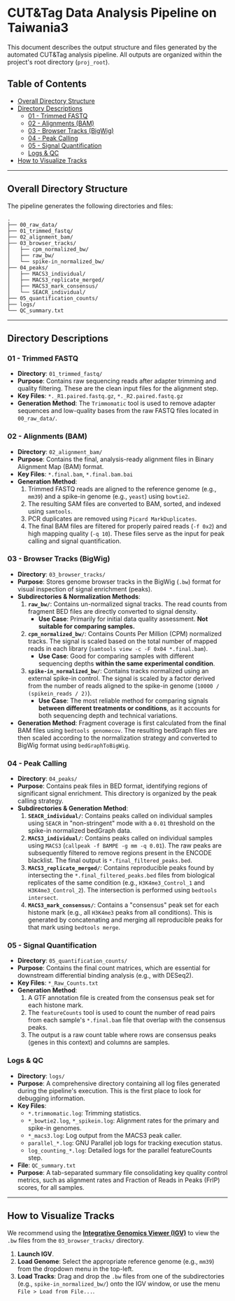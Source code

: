 # CUT&Tag Data Analysis Pipeline on Taiwania3

This document describes the output structure and files generated by the automated CUT&Tag analysis pipeline. All outputs are organized within the project's root directory (`proj_root`).

## Table of Contents
- [Overall Directory Structure](#overall-directory-structure)
- [Directory Descriptions](#directory-descriptions)
  - [01 - Trimmed FASTQ](#01---trimmed-fastq)
  - [02 - Alignments (BAM)](#02---alignments-bam)
  - [03 - Browser Tracks (BigWig)](#03---browser-tracks-bigwig)
  - [04 - Peak Calling](#04---peak-calling)
  - [05 - Signal Quantification](#05---signal-quantification)
  - [Logs & QC](#logs--qc)
- [How to Visualize Tracks](#how-to-visualize-tracks)

---

## Overall Directory Structure

The pipeline generates the following directories and files:

```
.
├── 00_raw_data/
├── 01_trimmed_fastq/
├── 02_alignment_bam/
├── 03_browser_tracks/
│   ├── cpm_normalized_bw/
│   ├── raw_bw/
│   └── spike-in_normalized_bw/
├── 04_peaks/
│   ├── MACS3_individual/
│   ├── MACS3_replicate_merged/
│   ├── MACS3_mark_consensus/
│   └── SEACR_individual/
├── 05_quantification_counts/
├── logs/
└── QC_summary.txt
```

---

## Directory Descriptions

### 01 - Trimmed FASTQ

-   **Directory**: `01_trimmed_fastq/`
-   **Purpose**: Contains raw sequencing reads after adapter trimming and quality filtering. These are the clean input files for the alignment step.
-   **Key Files**: `*._R1.paired.fastq.gz`, `*._R2.paired.fastq.gz`
-   **Generation Method**: The `Trimmomatic` tool is used to remove adapter sequences and low-quality bases from the raw FASTQ files located in `00_raw_data/`.

### 02 - Alignments (BAM)

-   **Directory**: `02_alignment_bam/`
-   **Purpose**: Contains the final, analysis-ready alignment files in Binary Alignment Map (BAM) format.
-   **Key Files**: `*.final.bam`, `*.final.bam.bai`
-   **Generation Method**:
    1.  Trimmed FASTQ reads are aligned to the reference genome (e.g., `mm39`) and a spike-in genome (e.g., `yeast`) using `bowtie2`.
    2.  The resulting SAM files are converted to BAM, sorted, and indexed using `samtools`.
    3.  PCR duplicates are removed using `Picard MarkDuplicates`.
    4.  The final BAM files are filtered for properly paired reads (`-f 0x2`) and high mapping quality (`-q 10`). These files serve as the input for peak calling and signal quantification.

### 03 - Browser Tracks (BigWig)

-   **Directory**: `03_browser_tracks/`
-   **Purpose**: Stores genome browser tracks in the BigWig (`.bw`) format for visual inspection of signal enrichment (peaks).
-   **Subdirectories & Normalization Methods**:
    1.  **`raw_bw/`**: Contains un-normalized signal tracks. The read counts from fragment BED files are directly converted to signal density.
        -   **Use Case**: Primarily for initial data quality assessment. **Not suitable for comparing samples.**
    2.  **`cpm_normalized_bw/`**: Contains Counts Per Million (CPM) normalized tracks. The signal is scaled based on the total number of mapped reads in each library (`samtools view -c -F 0x04 *.final.bam`).
        -   **Use Case**: Good for comparing samples with different sequencing depths **within the same experimental condition**.
    3.  **`spike-in_normalized_bw/`**: Contains tracks normalized using an external spike-in control. The signal is scaled by a factor derived from the number of reads aligned to the spike-in genome (`10000 / (spikein_reads / 2)`).
        -   **Use Case**: The most reliable method for comparing signals **between different treatments or conditions**, as it accounts for both sequencing depth and technical variations.
-   **Generation Method**: Fragment coverage is first calculated from the final BAM files using `bedtools genomecov`. The resulting bedGraph files are then scaled according to the normalization strategy and converted to BigWig format using `bedGraphToBigWig`.

### 04 - Peak Calling

-   **Directory**: `04_peaks/`
-   **Purpose**: Contains peak files in BED format, identifying regions of significant signal enrichment. This directory is organized by the peak calling strategy.
-   **Subdirectories & Generation Method**:
    1.  **`SEACR_individual/`**: Contains peaks called on individual samples using `SEACR` in "non-stringent" mode with a `0.01` threshold on the spike-in normalized bedGraph data.
    2.  **`MACS3_individual/`**: Contains peaks called on individual samples using `MACS3` (`callpeak -f BAMPE -g mm -q 0.01`). The raw peaks are subsequently filtered to remove regions present in the ENCODE blacklist. The final output is `*.final_filtered_peaks.bed`.
    3.  **`MACS3_replicate_merged/`**: Contains reproducible peaks found by intersecting the `*.final_filtered_peaks.bed` files from biological replicates of the same condition (e.g., `H3K4me3_Control_1` and `H3K4me3_Control_2`). The intersection is performed using `bedtools intersect`.
    4.  **`MACS3_mark_consensus/`**: Contains a "consensus" peak set for each histone mark (e.g., all `H3K4me3` peaks from all conditions). This is generated by concatenating and merging all reproducible peaks for that mark using `bedtools merge`.

### 05 - Signal Quantification

-   **Directory**: `05_quantification_counts/`
-   **Purpose**: Contains the final count matrices, which are essential for downstream differential binding analysis (e.g., with DESeq2).
-   **Key Files**: `*_Raw_Counts.txt`
-   **Generation Method**:
    1.  A GTF annotation file is created from the consensus peak set for each histone mark.
    2.  The `featureCounts` tool is used to count the number of read pairs from each sample's `*.final.bam` file that overlap with the consensus peaks.
    3.  The output is a raw count table where rows are consensus peaks (genes in this context) and columns are samples.

### Logs & QC

-   **Directory**: `logs/`
-   **Purpose**: A comprehensive directory containing all log files generated during the pipeline's execution. This is the first place to look for debugging information.
-   **Key Files**:
    -   `*.trimmomatic.log`: Trimming statistics.
    -   `*_bowtie2.log`, `*_spikein.log`: Alignment rates for the primary and spike-in genomes.
    -   `*_macs3.log`: Log output from the MACS3 peak caller.
    -   `parallel_*.log`: GNU Parallel job logs for tracking execution status.
    -   `log_counting_*.log`: Detailed logs for the parallel featureCounts step.
-   **File**: `QC_summary.txt`
-   **Purpose**: A tab-separated summary file consolidating key quality control metrics, such as alignment rates and Fraction of Reads in Peaks (FrIP) scores, for all samples.

---

## How to Visualize Tracks

We recommend using the **[Integrative Genomics Viewer (IGV)](https://software.broadinstitute.org/software/igv/)** to view the `.bw` files from the `03_browser_tracks/` directory.

1.  **Launch IGV**.
2.  **Load Genome**: Select the appropriate reference genome (e.g., `mm39`) from the dropdown menu in the top-left.
3.  **Load Tracks**: Drag and drop the `.bw` files from one of the subdirectories (e.g., `spike-in_normalized_bw/`) onto the IGV window, or use the menu `File > Load from File...`.
